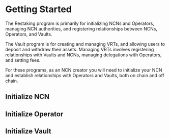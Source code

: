 # Getting Started

The Restaking program is primarily for initializing NCNs and Operators, managing NCN authorities, and registering relationships between NCNs, Operators, and Vaults. 

The Vault program is for creating and managing VRTs, and allowing users to deposit and withdraw their assets. Managing VRTs involves registering relationships with Vaults and NCNs,  managing delegations with Operators, and setting fees.

For these programs, as an NCN creator you will need to initialize your NCN and establish relationships with Operators and Vaults, both on chain and off chain.

## Initialize NCN


## Initialize Operator


## Initialize Vault
